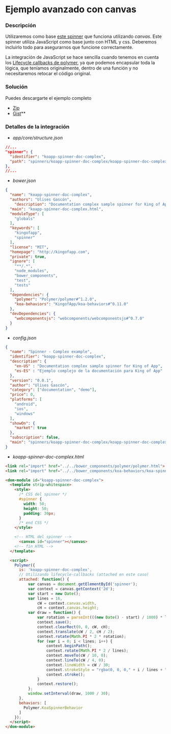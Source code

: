 # Ejemplo avanzado con canvas

### Descripción

Utilizaremos como base [este spinner](https://codepen.io/ulisesgascon/pen/rrxXXW) que funciona utilizando *canvas*. Este spinner utiliza JavaScript como base junto con HTML y css. Deberemos incluirlo todo para asegurarnos que funcione correctamente.

La integración de JavaScript se hace sencilla cuando tenemos en cuenta los [Lifecycle callbacks de polymer](https://www.polymer-project.org/1.0/docs/devguide/registering-elements#lifecycle-callbacks), ya que podemos encapsular toda la lógica, que teníamos originalmente, dentro de una función y no necesitaremos retocar el código original.


### Solución

Puedes descargarte el ejemplo completo 
- [Zip](https://gist.github.com/UlisesGascon/4ec4724dcaa7b68ec50c4799e6893b69/archive/3941a902dcf42aec67d910fb7710b8f0394129f1.zip)
- [Gist](https://gist.github.com/UlisesGascon/4ec4724dcaa7b68ec50c4799e6893b69)**


### Detalles de la integración

- *app/core/structure.json*

```json
//...
"spinner": {
  "identifier": "koapp-spinner-doc-complex",
  "path": "spinners/koapp-spinner-doc-complex/koapp-spinner-doc-complex.html"
},
//...
```

- *bower.json*

```json
{
  "name": "koapp-spinner-doc-complex",
  "authors": "Ulises Gascón",
    "description": "Documentation complex sample spinner for King of App",
  "main": "koapp-spinner-doc-complex.html",
  "moduleType": [
    "globals"
  ],
  "keywords": [
    "kingofapp",
    "spinner"
  ],
  "license": "MIT",
  "homepage": "http://kingofapp.com",
  "private": true,
  "ignore": [
    "**/.*",
    "node_modules",
    "bower_components",
    "test",
    "tests"
  ],
  "dependencies": {
    "polymer": "Polymer/polymer#^1.2.0",
    "koa-behaviors": "KingofApp/koa-behaviors#^0.11.0"
  },
  "devDependencies": {
    "webcomponentsjs": "webcomponents/webcomponentsjs#^0.7.0"
  }
}
```

- *config.json*

```json
{
  "name": "Spinner - Complex example",
  "identifier": "koapp-spinner-doc-complex",
  "description": {
    "en-US" : "Documentation complex sample spinner for King of App",
    "es-ES" : "Ejemplo complejo de la documentación para King of App"
  },
  "version": "0.0.1",
  "author": "Ulises Gascón",
  "category": ["documentation", "demo"],
  "price": 0,
  "platforms": [
    "android",
    "ios",
    "windows"
  ],
  "showOn": {
    "market": true
  },
  "subscription": false,
  "main": "spinners/koapp-spinner-doc-complex/koapp-spinner-doc-complex.html"
}
```

- *koapp-spinner-doc-complex.html*

```html
<link rel="import" href="../../bower_components/polymer/polymer.html">
<link rel="import" href="../../bower_components/koa-behaviors/koa-spinner-behavior.html">

<dom-module id="koapp-spinner-doc-complex">
  <template strip-whitespace>
    <style>
      /* CSS del spinner */
      #spinner {
        width: 50;
        height: 50;
        padding: 30px;
      }
      /* end CSS */
    </style>

    <!-- HTML del spinner -->
      <canvas id="spinner"></canvas>
    <!-- fin HTML -->
  </template>

  <script>
    Polymer({
      is: 'koapp-spinner-doc-complex',
      // Utilizando lifecycle-callbacks (attached en este caso)
      attached: function() {
          var canvas = document.getElementById('spinner');
          var context = canvas.getContext('2d');
          var start = new Date();
          var lines = 16,  
              cW = context.canvas.width,
              cH = context.canvas.height;
          var draw = function() {
              var rotation = parseInt(((new Date() - start) / 1000) * lines) / lines;
              context.save();
              context.clearRect(0, 0, cW, cH);
              context.translate(cW / 2, cH / 2);
              context.rotate(Math.PI * 2 * rotation);
              for (var i = 0; i < lines; i++) {
                  context.beginPath();
                  context.rotate(Math.PI * 2 / lines);
                  context.moveTo(cW / 10, 0);
                  context.lineTo(cW / 4, 0);
                  context.lineWidth = cW / 30;
                  context.strokeStyle = "rgba(0, 0, 0," + i / lines + ")";
                  context.stroke();
              }
              context.restore();
          };
          window.setInterval(draw, 1000 / 30);
      },
      behaviors: [
        Polymer.KoaSpinnerBehavior
      ]
    });
  </script>
</dom-module>
```

